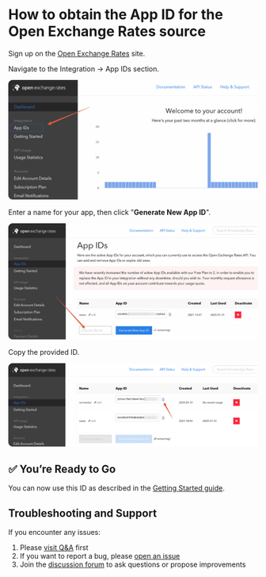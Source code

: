 # How to obtain the App ID for the Open Exchange Rates source

Sign up on the [Open Exchange Rates](https://openexchangerates.org/) site.

Navigate to the Integration -> App IDs section.

![Open Exchange Rates Section](res/openrates_section.png)

Enter a name for your app, then click "**Generate New App ID**".

![Open Exchange Rates New ID](res/openrates_newid.png)

Copy the provided ID.

![Open Exchange Rates Copy ID](res/openrates_copyid.png)

## ✅ You’re Ready to Go

You can now use this ID as described in the [Getting Started guide](GETTING_STARTED.md).

## Troubleshooting and Support

If you encounter any issues:

1. Please [visit Q&A](https://github.com/OWOX/owox-data-marts/discussions/categories/q-a) first
2. If you want to report a bug, please [open an issue](https://github.com/OWOX/owox-data-marts/issues)
3. Join the [discussion forum](https://github.com/OWOX/owox-data-marts/discussions) to ask questions or propose improvements
